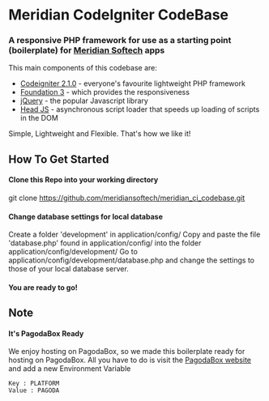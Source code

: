 # Meridian CodeIgniter CodeBase

### A responsive PHP framework for use as a starting point (boilerplate) for [Meridian Softech](http://meridiansoftech.net) apps

This main components of this codebase are:

* [Codeigniter 2.1.0](http://codeigniter.com) - everyone's favourite lightweight PHP framework
* [Foundation 3](http://foundation.zurb.com) - which provides the responsiveness
* [jQuery](http://jquery.com) - the popular Javascript library
* [Head JS](http://headjs.com) - asynchronous script loader that speeds up loading of scripts in the DOM 

Simple, Lightweight and Flexible. That's how we like it!

## How To Get Started

#### Clone this Repo into your working directory
git clone https://github.com/meridiansoftech/meridian_ci_codebase.git

#### Change database settings for local database
Create a folder 'development' in application/config/
Copy and paste the file 'database.php' found in application/config/ into the folder application/config/development/
Go to application/config/development/database.php and change the settings to those of your local database server.

#### You are ready to go!

## Note

#### It's PagodaBox Ready
We enjoy hosting on PagodaBox, so we made this boilerplate ready for hosting on PagodaBox.
All you have to do is visit the [PagodaBox website](https://pagodabox.com) and add a new Environment Variable
	
	Key : PLATFORM
	Value : PAGODA